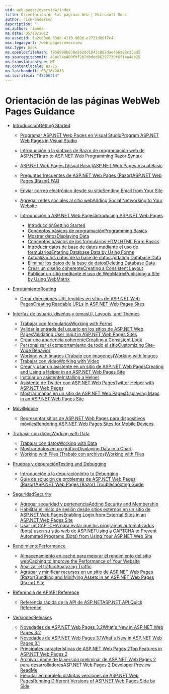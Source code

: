 ```yaml
---
uid: web-pages/overview/index
title: Orientación de las páginas Web | Microsoft Docs
author: rick-anderson
description: ''
ms.author: riande
ms.date: 05/18/2012
ms.assetid: 1a2ed0e8-63da-4110-9896-e2731d86f7c4
msc.legacyurl: /web-pages/overview
msc.type: book
ms.openlocfilehash: f95d998b838e262dd1843c882dae466a88c23ad5
ms.sourcegitcommit: 45ac74e400f9f2b7dbded66297730f6f14a4eb25
ms.translationtype: MT
ms.contentlocale: es-ES
ms.lasthandoff: 08/16/2018
ms.locfileid: "48256414"
---
```

<a name="web-pages-guidance"></a><span data-ttu-id="00c72-102">Orientación de las páginas Web</span><span class="sxs-lookup"><span data-stu-id="00c72-102">Web Pages Guidance</span></span>
====================
- [<span data-ttu-id="00c72-103">Introducción</span><span class="sxs-lookup"><span data-stu-id="00c72-103">Getting Started</span></span>](getting-started/index.md)

    - [<span data-ttu-id="00c72-104">Programar ASP.NET Web Pages en Visual Studio</span><span class="sxs-lookup"><span data-stu-id="00c72-104">Program ASP.NET Web Pages in Visual Studio</span></span>](getting-started/program-asp-net-web-pages-in-visual-studio.md)
    - [<span data-ttu-id="00c72-105">Introducción a la sintaxis de Razor de programación web de ASP.NET</span><span class="sxs-lookup"><span data-stu-id="00c72-105">Intro to ASP.NET Web Programming Razor Syntax</span></span>](getting-started/introducing-razor-syntax-c.md)
    - [<span data-ttu-id="00c72-106">ASP.NET Web Pages (Visual Basic)</span><span class="sxs-lookup"><span data-stu-id="00c72-106">ASP.NET Web Pages Visual Basic</span></span>](getting-started/introducing-razor-syntax-vb.md)
    - [<span data-ttu-id="00c72-107">Preguntas frecuentes de ASP.NET Web Pages (Razor)</span><span class="sxs-lookup"><span data-stu-id="00c72-107">ASP.NET Web Pages (Razor) FAQ</span></span>](getting-started/aspnet-web-pages-razor-faq.md)
    - [<span data-ttu-id="00c72-108">Enviar correo electrónico desde su sitio</span><span class="sxs-lookup"><span data-stu-id="00c72-108">Sending Email from Your Site</span></span>](getting-started/11-adding-email-to-your-web-site.md)
    - [<span data-ttu-id="00c72-109">Agregar redes sociales al sitio web</span><span class="sxs-lookup"><span data-stu-id="00c72-109">Adding Social Networking to Your Website</span></span>](getting-started/13-adding-social-networking-to-your-web-site.md)
    - [<span data-ttu-id="00c72-110">Introducción a ASP.NET Web Pages</span><span class="sxs-lookup"><span data-stu-id="00c72-110">Introducing ASP.NET Web Pages</span></span>](getting-started/introducing-aspnet-web-pages-2/index.md)

        - [<span data-ttu-id="00c72-111">Introducción</span><span class="sxs-lookup"><span data-stu-id="00c72-111">Getting Started</span></span>](getting-started/introducing-aspnet-web-pages-2/getting-started.md)
        - [<span data-ttu-id="00c72-112">Conceptos básicos de programación</span><span class="sxs-lookup"><span data-stu-id="00c72-112">Programming Basics</span></span>](getting-started/introducing-aspnet-web-pages-2/intro-to-web-pages-programming.md)
        - [<span data-ttu-id="00c72-113">Mostrar datos</span><span class="sxs-lookup"><span data-stu-id="00c72-113">Displaying Data</span></span>](getting-started/introducing-aspnet-web-pages-2/displaying-data.md)
        - [<span data-ttu-id="00c72-114">Conceptos básicos de los formularios HTML</span><span class="sxs-lookup"><span data-stu-id="00c72-114">HTML Form Basics</span></span>](getting-started/introducing-aspnet-web-pages-2/form-basics.md)
        - [<span data-ttu-id="00c72-115">Introducir datos de base de datos mediante el uso de formularios</span><span class="sxs-lookup"><span data-stu-id="00c72-115">Entering Database Data by Using Forms</span></span>](getting-started/introducing-aspnet-web-pages-2/entering-data.md)
        - [<span data-ttu-id="00c72-116">Actualizar los datos de la base de datos</span><span class="sxs-lookup"><span data-stu-id="00c72-116">Updating Database Data</span></span>](getting-started/introducing-aspnet-web-pages-2/updating-data.md)
        - [<span data-ttu-id="00c72-117">Eliminar los datos de la base de datos</span><span class="sxs-lookup"><span data-stu-id="00c72-117">Deleting Database Data</span></span>](getting-started/introducing-aspnet-web-pages-2/deleting-data.md)
        - [<span data-ttu-id="00c72-118">Crear un diseño coherente</span><span class="sxs-lookup"><span data-stu-id="00c72-118">Creating a Consistent Layout</span></span>](getting-started/introducing-aspnet-web-pages-2/layouts.md)
        - [<span data-ttu-id="00c72-119">Publicar un sitio mediante el uso de WebMatrix</span><span class="sxs-lookup"><span data-stu-id="00c72-119">Publishing a Site by Using WebMatrix</span></span>](getting-started/introducing-aspnet-web-pages-2/publishing.md)
- [<span data-ttu-id="00c72-120">Enrutamiento</span><span class="sxs-lookup"><span data-stu-id="00c72-120">Routing</span></span>](routing/index.md)

    - [<span data-ttu-id="00c72-121">Crear direcciones URL legibles en sitios de ASP.NET Web Pages</span><span class="sxs-lookup"><span data-stu-id="00c72-121">Creating Readable URLs in ASP.NET Web Pages Sites</span></span>](routing/creating-readable-urls-in-aspnet-web-pages-sites.md)
- [<span data-ttu-id="00c72-122">Interfaz de usuario, diseños y temas</span><span class="sxs-lookup"><span data-stu-id="00c72-122">UI, Layouts, and Themes</span></span>](ui-layouts-and-themes/index.md)

    - [<span data-ttu-id="00c72-123">Trabajar con formularios</span><span class="sxs-lookup"><span data-stu-id="00c72-123">Working with Forms</span></span>](ui-layouts-and-themes/4-working-with-forms.md)
    - [<span data-ttu-id="00c72-124">Validar la entrada del usuario en los sitios de ASP.NET Web Pages</span><span class="sxs-lookup"><span data-stu-id="00c72-124">Validating User Input in ASP.NET Web Pages Sites</span></span>](ui-layouts-and-themes/validating-user-input-in-aspnet-web-pages-sites.md)
    - [<span data-ttu-id="00c72-125">Crear una apariencia coherente</span><span class="sxs-lookup"><span data-stu-id="00c72-125">Creating a Consistent Look</span></span>](ui-layouts-and-themes/3-creating-a-consistent-look.md)
    - [<span data-ttu-id="00c72-126">Personalizar el comportamiento de todo el sitio</span><span class="sxs-lookup"><span data-stu-id="00c72-126">Customizing Site-Wide Behavior</span></span>](ui-layouts-and-themes/18-customizing-site-wide-behavior.md)
    - [<span data-ttu-id="00c72-127">Working with Images (Trabajo con imágenes)</span><span class="sxs-lookup"><span data-stu-id="00c72-127">Working with Images</span></span>](ui-layouts-and-themes/9-working-with-images.md)
    - [<span data-ttu-id="00c72-128">Trabajar con vídeo</span><span class="sxs-lookup"><span data-stu-id="00c72-128">Working with Video</span></span>](ui-layouts-and-themes/10-working-with-video.md)
    - [<span data-ttu-id="00c72-129">Crear y usar un asistente en un sitio de ASP.NET Web Pages</span><span class="sxs-lookup"><span data-stu-id="00c72-129">Creating and Using a Helper in an ASP.NET Web Pages Site</span></span>](ui-layouts-and-themes/creating-and-using-a-helper-in-an-aspnet-web-pages-site.md)
    - [<span data-ttu-id="00c72-130">Instalar un asistente</span><span class="sxs-lookup"><span data-stu-id="00c72-130">Installing a Helper</span></span>](ui-layouts-and-themes/installing-helpers.md)
    - [<span data-ttu-id="00c72-131">Asistente de Twitter con ASP.NET Web Pages</span><span class="sxs-lookup"><span data-stu-id="00c72-131">Twitter Helper with ASP.NET Web Pages</span></span>](ui-layouts-and-themes/twitter-helper.md)
    - [<span data-ttu-id="00c72-132">Mostrar mapas en un sitio de ASP.NET Web Pages</span><span class="sxs-lookup"><span data-stu-id="00c72-132">Displaying Maps in an ASP.NET Web Pages Site</span></span>](ui-layouts-and-themes/displaying-maps-in-an-aspnet-web-pages-site.md)
- [<span data-ttu-id="00c72-133">Móvil</span><span class="sxs-lookup"><span data-stu-id="00c72-133">Mobile</span></span>](mobile/index.md)

    - [<span data-ttu-id="00c72-134">Representar sitios de ASP.NET Web Pages para dispositivos móviles</span><span class="sxs-lookup"><span data-stu-id="00c72-134">Rendering ASP.NET Web Pages Sites for Mobile Devices</span></span>](mobile/rendering-aspnet-web-pages-sites-for-mobile-devices.md)
- [<span data-ttu-id="00c72-135">Trabajar con datos</span><span class="sxs-lookup"><span data-stu-id="00c72-135">Working with Data</span></span>](data/index.md)

    - [<span data-ttu-id="00c72-136">Trabajar con datos</span><span class="sxs-lookup"><span data-stu-id="00c72-136">Working with Data</span></span>](data/5-working-with-data.md)
    - [<span data-ttu-id="00c72-137">Mostrar datos en un gráfico</span><span class="sxs-lookup"><span data-stu-id="00c72-137">Displaying Data in a Chart</span></span>](data/7-displaying-data-in-a-chart.md)
    - [<span data-ttu-id="00c72-138">Working with Files (Trabajo con archivos)</span><span class="sxs-lookup"><span data-stu-id="00c72-138">Working with Files</span></span>](data/working-with-files.md)
- [<span data-ttu-id="00c72-139">Pruebas y depuración</span><span class="sxs-lookup"><span data-stu-id="00c72-139">Testing and Debugging</span></span>](testing-and-debugging/index.md)

    - [<span data-ttu-id="00c72-140">Introducción a la depuración</span><span class="sxs-lookup"><span data-stu-id="00c72-140">Intro to Debugging</span></span>](testing-and-debugging/introduction-to-debugging.md)
    - [<span data-ttu-id="00c72-141">Guía de solución de problemas de ASP.NET Web Pages (Razor)</span><span class="sxs-lookup"><span data-stu-id="00c72-141">ASP.NET Web Pages (Razor) Troubleshooting Guide</span></span>](testing-and-debugging/aspnet-web-pages-razor-troubleshooting-guide.md)
- [<span data-ttu-id="00c72-142">Seguridad</span><span class="sxs-lookup"><span data-stu-id="00c72-142">Security</span></span>](security/index.md)

    - [<span data-ttu-id="00c72-143">Agregar seguridad y pertenencia</span><span class="sxs-lookup"><span data-stu-id="00c72-143">Adding Security and Membership</span></span>](security/16-adding-security-and-membership.md)
    - [<span data-ttu-id="00c72-144">Habilitar el inicio de sesión desde sitios externos en un sitio de ASP.NET Web Pages</span><span class="sxs-lookup"><span data-stu-id="00c72-144">Enabling Login from External Sites in an ASP.NET Web Pages Site</span></span>](security/enabling-login-from-external-sites-in-an-aspnet-web-pages-site.md)
    - [<span data-ttu-id="00c72-145">Usar un CAPTCHA para evitar que los programas automatizados (bots) usen su sitio web de ASP.NET</span><span class="sxs-lookup"><span data-stu-id="00c72-145">Using a CAPTCHA to Prevent Automated Programs (Bots) from Using Your ASP.NET Web Site</span></span>](security/using-a-catpcha-to-prevent-automated-programs-bots-from-using-your-aspnet-web-site.md)
- [<span data-ttu-id="00c72-146">Rendimiento</span><span class="sxs-lookup"><span data-stu-id="00c72-146">Performance</span></span>](performance-and-traffic/index.md)

    - [<span data-ttu-id="00c72-147">Almacenamiento en caché para mejorar el rendimiento del sitio web</span><span class="sxs-lookup"><span data-stu-id="00c72-147">Caching to Improve the Performance of Your Website</span></span>](performance-and-traffic/15-caching-to-improve-the-performance-of-your-website.md)
    - [<span data-ttu-id="00c72-148">Analizar el tráfico</span><span class="sxs-lookup"><span data-stu-id="00c72-148">Analyzing Traffic</span></span>](performance-and-traffic/14-analyzing-traffic.md)
    - [<span data-ttu-id="00c72-149">Agrupar y minificar recursos en un sitio de ASP.NET Web Pages (Razor)</span><span class="sxs-lookup"><span data-stu-id="00c72-149">Bundling and Minifying Assets in an ASP.NET Web Pages (Razor) Site</span></span>](performance-and-traffic/bundling-and-minifying-assets-in-an-aspnet-web-pages-razor-site.md)
- [<span data-ttu-id="00c72-150">Referencia de API</span><span class="sxs-lookup"><span data-stu-id="00c72-150">API Reference</span></span>](api-reference/index.md)

    - [<span data-ttu-id="00c72-151">Referencia rápida de la API de ASP.NET</span><span class="sxs-lookup"><span data-stu-id="00c72-151">ASP.NET API Quick Reference</span></span>](api-reference/asp-net-web-pages-api-reference.md)
- [<span data-ttu-id="00c72-152">Versiones</span><span class="sxs-lookup"><span data-stu-id="00c72-152">Releases</span></span>](releases/index.md)

    - [<span data-ttu-id="00c72-153">Novedades de ASP.NET Web Pages 3.2</span><span class="sxs-lookup"><span data-stu-id="00c72-153">What's New in ASP.NET Web Pages 3.2</span></span>](releases/whats-new-in-aspnet-web-pages-32.md)
    - [<span data-ttu-id="00c72-154">Novedades de ASP.NET Web Pages 3.1</span><span class="sxs-lookup"><span data-stu-id="00c72-154">What's New in ASP.NET Web Pages 3.1</span></span>](releases/whats-new-aspnet-web-pages-31.md)
    - [<span data-ttu-id="00c72-155">Principales características de ASP.NET Web Pages 2</span><span class="sxs-lookup"><span data-stu-id="00c72-155">Top Features in ASP.NET Web Pages 2</span></span>](releases/top-features-in-web-pages-2.md)
    - [<span data-ttu-id="00c72-156">Archivo Léame de la versión preliminar de ASP.NET Web Pages 2 para desarrolladores</span><span class="sxs-lookup"><span data-stu-id="00c72-156">ASP.NET Web Pages 2 Developer Preview ReadMe</span></span>](releases/aspnet-web-pages-2-developer-preview-readme.md)
    - [<span data-ttu-id="00c72-157">Ejecutar en paralelo distintas versiones de ASP.NET Web Pages</span><span class="sxs-lookup"><span data-stu-id="00c72-157">Running Different Versions of ASP.NET Web Pages Side by Side</span></span>](releases/running-v1-and-v2-sites-side-by-side.md)
